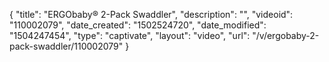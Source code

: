 {
    "title": "ERGObaby&reg; 2-Pack Swaddler",
    "description": "",
    "videoid": "110002079",
    "date_created": "1502524720",
    "date_modified": "1504247454",
    "type": "captivate",
    "layout": "video",
    "url": "\/v\/ergobaby-2-pack-swaddler\/110002079"
}